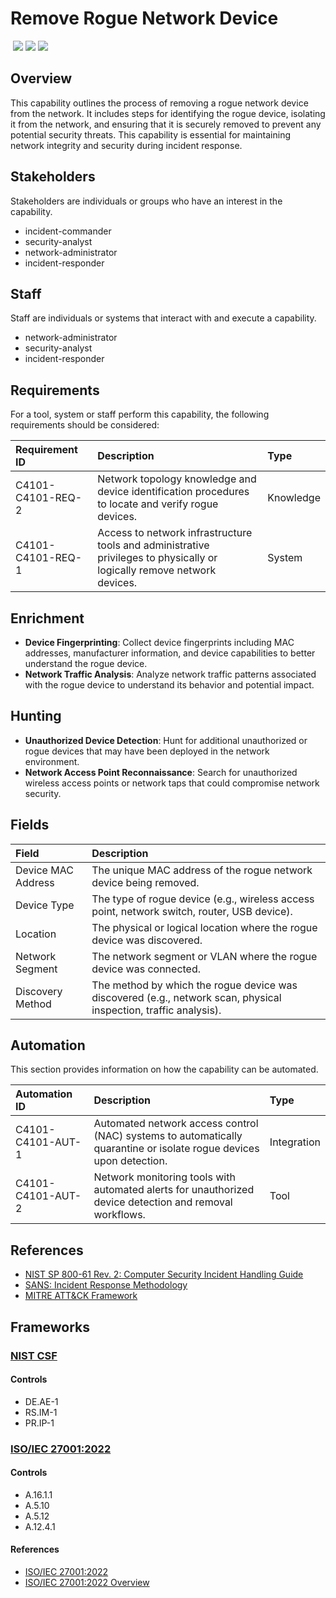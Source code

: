 # Remove Rogue Network Device
&nbsp;![](https://img.shields.io/badge/ID-C4101-blue)&nbsp;![](https://img.shields.io/badge/Phase-Eradication_%28P0004%29-blue)&nbsp;![](https://img.shields.io/badge/Category-Network-blue)
## Overview
This capability outlines the process of removing a rogue network device from the network. It includes steps for identifying the rogue device, isolating it from the network, and ensuring that it is securely removed to prevent any potential security threats. This capability is essential for maintaining network integrity and security during incident response.

## Stakeholders
Stakeholders are individuals or groups who have an interest in the capability.

- incident-commander
- security-analyst
- network-administrator
- incident-responder

## Staff
Staff are individuals or systems that interact with and execute a capability.

- network-administrator
- security-analyst
- incident-responder

## Requirements
For a tool, system or staff perform this capability, the following requirements should be considered:

| Requirement ID | Description | Type |
| :--- | :--- | :--- |
| C4101-C4101-REQ-2 | Network topology knowledge and device identification procedures to locate and verify rogue devices. | Knowledge|
| C4101-C4101-REQ-1 | Access to network infrastructure tools and administrative privileges to physically or logically remove network devices. | System|

## Enrichment
- **Device Fingerprinting**: Collect device fingerprints including MAC addresses, manufacturer information, and device capabilities to better understand the rogue device.
- **Network Traffic Analysis**: Analyze network traffic patterns associated with the rogue device to understand its behavior and potential impact.

## Hunting
- **Unauthorized Device Detection**: Hunt for additional unauthorized or rogue devices that may have been deployed in the network environment.
- **Network Access Point Reconnaissance**: Search for unauthorized wireless access points or network taps that could compromise network security.

## Fields
| Field | Description |
| :--- | :--- |
| Device MAC Address | The unique MAC address of the rogue network device being removed. |
| Device Type | The type of rogue device (e.g., wireless access point, network switch, router, USB device). |
| Location | The physical or logical location where the rogue device was discovered. |
| Network Segment | The network segment or VLAN where the rogue device was connected. |
| Discovery Method | The method by which the rogue device was discovered (e.g., network scan, physical inspection, traffic analysis). |

## Automation
This section provides information on how the capability can be automated.

| Automation ID | Description | Type |
| :--- | :--- | :--- |
| C4101-C4101-AUT-1 | Automated network access control (NAC) systems to automatically quarantine or isolate rogue devices upon detection. | Integration |
| C4101-C4101-AUT-2 | Network monitoring tools with automated alerts for unauthorized device detection and removal workflows. | Tool |

## References

- [NIST SP 800-61 Rev. 2: Computer Security Incident Handling Guide](https://csrc.nist.gov/publications/detail/sp/800-61/rev-2/final)
- [SANS: Incident Response Methodology](https://www.sans.org/white-papers/33901/)
- [MITRE ATT&CK Framework](https://attack.mitre.org/)
## Frameworks
### [NIST CSF](../frameworks/F0003.md)

#### Controls

- DE.AE-1 
- RS.IM-1 
- PR.IP-1 

### [ISO/IEC 27001:2022](../frameworks/F0002.md)

#### Controls

- A.16.1.1 
- A.5.10 
- A.5.12 
- A.12.4.1 

#### References

- [ISO/IEC 27001:2022](https://www.iso.org/standard/82875.html)
- [ISO/IEC 27001:2022 Overview](https://www.iso.org/isoiec-27001-information-security.html)